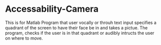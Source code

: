 # Accessability-Camera
This is for Matlab Program that user vocally or throuh text input specifies a quadrant of the screen to have their face be in and takes a pictue. The program, checks if the user is in that quadrant or audibly intructs the user on where to move.
